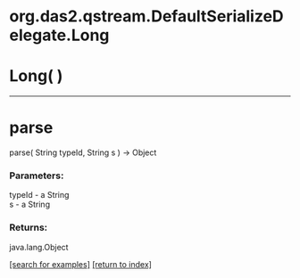 # org.das2.qstream.DefaultSerializeDelegate.Long



# Long( )


***
<a name="parse"></a>
# parse
parse( String typeId, String s ) &rarr; Object



### Parameters:
typeId - a String
<br>s - a String

### Returns:
java.lang.Object


<a href="https://github.com/autoplot/dev/search?q=parse&unscoped_q=parse">[search for examples]</a>
<a href="https://github.com/autoplot/documentation/blob/master/javadoc/index-all.md">[return to index]</a>


